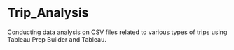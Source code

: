 # Trip_Analysis
Conducting data analysis on CSV files related to various types of trips using Tableau Prep Builder and Tableau.
